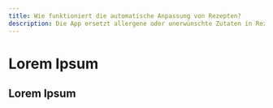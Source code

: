 ```yaml
---
title: Wie funktioniert die automatische Anpassung von Rezepten?
description: Die App ersetzt allergene oder unerwünschte Zutaten in Rezepten durch passende Alternativen, basierend auf deinem Profil.
---
```


# Lorem Ipsum

## Lorem Ipsum
